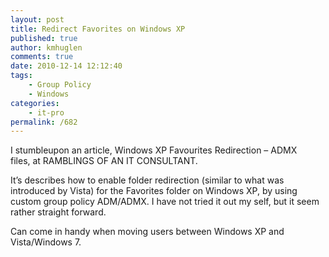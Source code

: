 ```yaml
---
layout: post
title: Redirect Favorites on Windows XP
published: true
author: kmhuglen
comments: true
date: 2010-12-14 12:12:40
tags:
    - Group Policy
    - Windows
categories:
    - it-pro
permalink: /682
---
```

I stumbleupon an article, Windows XP Favourites Redirection – ADMX files, at RAMBLINGS OF AN IT CONSULTANT.

It&#8217;s describes how to enable folder redirection (similar to what was introduced by Vista) for the Favorites folder on Windows XP, by using custom group policy ADM/ADMX. I have not tried it out my self, but it seem rather straight forward.

Can come in handy when moving users between Windows XP and Vista/Windows 7.